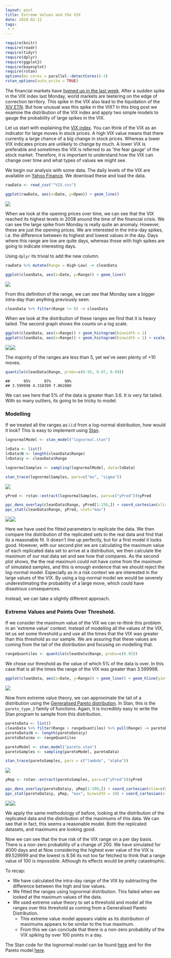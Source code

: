 ```yaml
---
layout: post
title: Extreme Values and the VIX
date: 2018-02-12
tags:
 - r
---
```


``` r
require(knitr)
require(readr)
require(tidyr)
require(dplyr)
require(ggplot2)
require(bayesplot)
require(rstan)
options(mc.cores = parallel::detectCores()-3)
rstan_options(auto_write = TRUE)
```

The financial markets have [livened up in the last week](https://www.bloomberg.com/news/articles/2018-02-09/a-conundrum-for-hedgers-now-that-you-need-it-the-vix-is-at-32). After a sudden spike in the VIX index last Monday, world markets are teetering on the edge of correction territory. This spike in the VIX also lead to the liquidation of the [XIV ETN](https://www.bloomberg.com/news/articles/2018-02-06/credit-suisse-is-said-to-consider-redemption-of-volatility-note). But how unusual was this spike in the VIX? In this blog post we examine the distribution of the VIX index and apply two simple models to gauge the probability of large spikes in the VIX.

Let us start with explaining the [VIX index](https://en.wikipedia.org/wiki/VIX). You can think of the VIX as an indicator for large moves in stock prices. A high VIX value means that there currently a large chance of a big change in stock prices. Whereas a lower VIX indicates prices are unlikely to change by much. A lower VIX is preferable and sometimes the VIX is referred to as 'the fear gauge' of the stock market. Therefore, it is important to understand how the VIX can change over time and what types of values we might see.

We begin our analysis with some data. The daily levels of the VIX are available on [Yahoo Finance](https://finance.yahoo.com/quote/%5EVIX?p=%5EVIX). We download these and load the data.

``` r
rawData <- read_csv("^VIX.csv")
```
``` r
ggplot(rawData, aes(x=Date, y=Open)) + geom_line()
```

![](/assets/Vix_Extreme_Values_files/figure-markdown_github/unnamed-chunk-2-1.png)

When we look at the opening prices over time, we can see that the VIX reached its highest levels in 2008 around the time of the financial crisis. We can see the large spike from Monday is really quite an anomaly. However, these are just the opening prices. We are interested in the intra-day spikes, i.e. the difference between its highest and lowest values in the day. Days where this range are low are quite days, whereas those with high spikes are going to indicate interesting days.

Using `dplyr` its trivial to add the new column.

``` r
rawData %>% mutate(Range = High-Low) -> cleanData
```

``` r
ggplot(cleanData, aes(x=Date, y=Range)) + geom_line()
```

![](/assets/Vix_Extreme_Values_files/figure-markdown_github/unnamed-chunk-4-1.png)

From this definition of the range, we can see that Monday saw a bigger intra-day than anything previously seen.

``` r
cleanData %>% filter(Range != 0) -> cleanData
```

When we look at the distribution of these ranges we find that it is
heavy tailed. The second graph shows the counts on a log scale. 

``` r
ggplot(cleanData, aes(x=Range)) + geom_histogram(binwidth = 1)
ggplot(cleanData, aes(x=Range)) + geom_histogram(binwidth = 1) + scale_y_log10()
```

![](/assets/Vix_Extreme_Values_files/figure-markdown_github/unnamed-chunk-6-1.png)![](/assets/Vix_Extreme_Values_files/figure-markdown_github/unnamed-chunk-6-2.png)

The majority of the ranges are less than 5, yet we've seen plenty of +10 moves.

``` r
quantile(cleanData$Range, probs=c(0.95, 0.97, 0.99))
```

    ##      95%      97%      99% 
    ## 3.599998 4.318399 7.062800

We can see here that 5% of the data is greater than 3.6. It is very fat tailed. With so many outliers, its going to be tricky to model.

### Modelling

If we treated all the ranges as i.i.d from a log-normal distribution,
how would it look? This is easy to implement using [Stan](http://mc-stan.org/).

``` r
lognormalModel <- stan_model("lognormal.stan")

lnData <- list()
lnData$N <- length(cleanData$Range)
lnData$y <- cleanData$Range

lognormalSamples <- sampling(lognormalModel, data=lnData)
```

``` r
stan_trace(lognormalSamples, pars=c("mu", "sigma"))
```

![](/assets/Vix_Extreme_Values_files/figure-markdown_github/unnamed-chunk-9-1.png)

``` r
yPred <- rstan::extract(lognormalSamples, pars=c("yPred"))$yPred
```

``` r
ppc_dens_overlay(cleanData$Range, yPred[1:150,]) + coord_cartesian(xlim=c(0,10))
ppc_stat(cleanData$Range, yPred, stat="max")
```


![](/assets/Vix_Extreme_Values_files/figure-markdown_github/unnamed-chunk-10-1.png)![](/assets/Vix_Extreme_Values_files/figure-markdown_github/unnamed-chunk-10-2.png)

Here we have used the fitted parameters to replicate the data. We then compare the distribution of the replicated sets to the real data and find that its a reasonable fit. It doesn't line up perfectly, but for a first model it looks good. However, with our second plot we are calculating the maximum value of each replicated data set to arrive at a distribution, we then calculate the maximum of our real data set and see how that compares. As the second plot shows, the the real maximum could not have come from the maximum of simulated samples, and this is enough evidence that we should reject the log-normal model. Especially as in a risk context we are interested in the large values of the VIX. By using a log-normal model we would be severely underestimating the probability of a large move, which could have disastrous consequences.

Instead, we can take a slightly different approach.

### Extreme Values and Points Over Threshold.

If we consider the maximum value of the VIX we can re-think this problem in an 'extreme value' context. Instead of modelling all the values of the VIX, let us set some threshold *μ* and use all the times that the VIX was greater than this threshold as our sample. We are assuring that these values are coming from the tail of the distribution and focusing on modelling that.

``` r
rangeQuantiles <- quantile(cleanData$Range, probs=c(0.95))
```

We chose our threshold as the value of which 5% of the data is over. In this case that is all the times the range of the VIX was greater than 3.599998.

``` r
ggplot(cleanData, aes(x=Date, y=Range)) + geom_line() + geom_hline(yintercept = rangeQuantiles, colour="red", linetype=4)
```

![](/assets/Vix_Extreme_Values_files/figure-markdown_github/unnamed-chunk-12-1.png)

Now from extreme value theory, we can approximate the tail of a distribution using the [Generalised Pareto distribution](https://en.wikipedia.org/wiki/Generalized_Pareto_distribution). In Stan, this is the `pareto_type_2` family of functions. Again, it is incredibly easy to write the Stan program to sample from this distribution.

``` r
paretoData <- list()
cleanData %>% filter(Range > rangeQuantiles) %>% pull(Range) -> paretoData$y 
paretoData$N <- length(paretoData$y)
paretoData$mu <- rangeQuantiles
```

``` r
paretoModel <- stan_model("pareto.stan")
paretoSamples <- sampling(paretoModel, paretoData)
```

``` r
stan_trace(paretoSamples, pars = c("lambda", "alpha"))
```

![](/assets/Vix_Extreme_Values_files/figure-markdown_github/unnamed-chunk-15-1.png)

``` r
yRep <- rstan::extract(paretoSamples, pars=c("yPred"))$yPred
```

``` r
ppc_dens_overlay(paretoData$y, yRep[1:100,]) + coord_cartesian(xlim=c(0, 50))
ppc_stat(paretoData$y, yRep, "max", binwidth = 10) + coord_cartesian(xlim=c(rangeQuantiles[1], 200))
```

![](/assets/Vix_Extreme_Values_files/figure-markdown_github/unnamed-chunk-16-1.png)![](/assets/Vix_Extreme_Values_files/figure-markdown_github/unnamed-chunk-16-2.png)

We apply the same methodology of before, looking at the distribution of the replicated data and the distribution of the maximums of this data. We can see that in fact, this seems a reasonable model. Both the replicated datasets, and maximums are looking good.

Now we can see that the true risk of the VIX range on a per day basis. There is a non-zero probability of a change of 200. We have simulated for 4000 days and at Now considering the highest ever value of the VIX is 89.529999 and the lowest is 8.56 its not too far fetched to think that a range value of 100 is impossible. Although its effects would be pretty catastrophic.

To recap:

* We have calculated the intra-day range of the VIX by subtracting the
difference between the high and low values.
* We fitted the ranges using lognormal distribution. This failed when
we looked at the maximum values of the data.
* We used extreme value theory to set a threshold and model all the
  ranges over this threshold as coming from a Generalised Pareto
  Distribution.
  * This extreme value model appears viable as its distribution of
  maximums appears to be similar to the true maximum.
  * From this we can conclude that there is a non-zero probability of
    the VIX spiking by over 100 points in a day. 

The Stan code for the lognormal model can be found
[here](/assets/Vix_Extreme_Values_files/lognormal.stan) and for the
Pareto model [here](/assets/Vix_Extreme_Values_files/pareto.stan).
